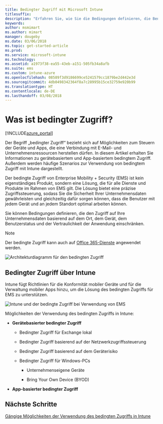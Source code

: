 ```yaml
---
title: Bedingter Zugriff mit Microsoft Intune
titlesuffix: 
description: "Erfahren Sie, wie Sie die Bedingungen definieren, die Benutzer, Geräte und Apps erfüllen müssen, um Zugriff auf Unternehmensressourcen in Microsoft Intune zu erhalten."
keywords: 
author: msmimart
ms.author: mimart
manager: dougeby
ms.date: 03/06/2018
ms.topic: get-started-article
ms.prod: 
ms.service: microsoft-intune
ms.technology: 
ms.assetid: a1973f38-ea55-43eb-a151-505fb34a8afb
ms.suite: ems
ms.custom: intune-azure
ms.openlocfilehash: 08589f3d9186699ce5241579cc1879be2d442e3d
ms.sourcegitcommit: 4db0498342364f8a7c28995b15ce32759e920b99
ms.translationtype: HT
ms.contentlocale: de-DE
ms.lasthandoff: 03/08/2018
---
```

# <a name="whats-conditional-access"></a>Was ist bedingter Zugriff?

[!INCLUDE[azure_portal](./includes/azure_portal.md)]

Der Begriff „bedingter Zugriff“ bezieht sich auf Möglichkeiten zum Steuern der Geräte und Apps, die eine Verbindung mit E-Mail- und Unternehmensressourcen herstellen dürfen. In diesem Artikel erhalten Sie Informationen zu gerätebasiertem und App-basiertem bedingtem Zugriff. Außerdem werden häufige Szenarios zur Verwendung von bedingtem Zugriff mit Intune dargestellt.

Der bedingte Zugriff von Enterprise Mobility + Security (EMS) ist kein eigenständiges Produkt, sondern eine Lösung, die für alle Dienste und Produkte im Rahmen von EMS gilt. Die Lösung bietet eine präzise Zugriffssteuerung, sodass Sie die Sicherheit Ihrer Unternehmensdaten gewährleisten und gleichzeitig dafür sorgen können, dass die Benutzer mit jedem Gerät und an jedem Standort optimal arbeiten können.

Sie können Bedingungen definieren, die den Zugriff auf Ihre Unternehmensdaten basierend auf dem Ort, dem Gerät, dem Benutzerstatus und der Vertraulichkeit der Anwendung einschränken.

> [!NOTE] 
> Der bedingte Zugriff kann auch auf [Office 365-Dienste](https://blogs.technet.microsoft.com/wbaer/2017/02/17/conditional-access-policies-with-sharepoint-online-and-onedrive-for-business/) angewendet werden.

![Architekturdiagramm für den bedingten Zugriff](./media/ca-diagram-1.png)

## <a name="conditional-access-with-intune"></a>Bedingter Zugriff über Intune

Intune fügt Richtlinien für die Konformität mobiler Geräte und für die Verwaltung mobiler Apps hinzu, um die Lösung des bedingten Zugriffs für EMS zu unterstützen.

![Intune und der bedingte Zugriff bei Verwendung von EMS](./media/intune-with-ca-1.png)

Möglichkeiten der Verwendung des bedingten Zugriffs in Intune:

-   **Gerätebasierter bedingter Zugriff**

    -   Bedingter Zugriff für Exchange lokal

    -   Bedingter Zugriff basierend auf der Netzwerkzugriffssteuerung

    -   Bedingter Zugriff basierend auf dem Geräterisiko

    -   Bedingter Zugriff für Windows-PCs

        -   Unternehmenseigene Geräte

        -   Bring Your Own Device (BYOD)

-   **App-basierter bedingter Zugriff**

## <a name="next-steps"></a>Nächste Schritte

[Gängige Möglichkeiten der Verwendung des bedingten Zugriffs in Intune](conditional-access-intune-common-ways-use.md)
